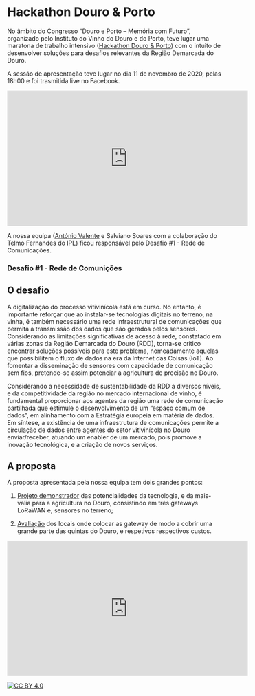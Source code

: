 Hackathon Douro & Porto
========================

No âmbito do Congresso “Douro e Porto – Memória com Futuro”, organizado pelo Instituto do Vinho do Douro e do Porto, teve lugar uma maratona de trabalho intensivo ([Hackathon Douro & Porto](https://hackdouroeporto.com/)) com o intuito de desenvolver soluções para desafios relevantes da Região Demarcada do Douro.

A sessão de apresentação teve lugar no dia 11 de novembro de 2020, pelas 18h00 e foi trasmitida live no Facebook.

<iframe width="560" height="315" src="https://www.youtube.com/embed/u6_re17yoUk" frameborder="0" allow="accelerometer; autoplay; clipboard-write; encrypted-media; gyroscope; picture-in-picture" allowfullscreen></iframe>

A nossa equipa ([António Valente](http://www.avalente.utad.pt/) e Salviano Soares com a colaboração do Telmo Fernandes do IPL) ficou responsável pelo Desafio #1 - Rede de Comunicações.

### Desafio #1 - Rede de Comunições

O desafio
--------------

A digitalização do processo vitivinícola está em curso. No entanto, é importante reforçar que ao instalar-se tecnologias digitais no terreno, na vinha, é também necessário uma rede infraestrutural de comunicações que permita a transmissão dos dados que são gerados pelos sensores. Considerando as limitações significativas de acesso à rede, constatado em várias zonas da Região Demarcada do Douro (RDD), torna-se crítico encontrar soluções possíveis para este problema, nomeadamente aquelas que possibilitem o fluxo de dados na era da Internet das Coisas (IoT). Ao fomentar a disseminação de sensores com capacidade de comunicação sem fios, pretende-se assim potenciar a agricultura de precisão no Douro. 

Considerando a necessidade de sustentabilidade da RDD a diversos níveis, e da competitividade da região no mercado internacional de vinho, é fundamental proporcionar aos agentes da região uma rede de comunicação partilhada que estimule o desenvolvimento de um “espaço comum de dados”, em alinhamento com a Estratégia europeia em matéria de dados. Em síntese, a existência de uma infraestrutura de comunicações permite a circulação de dados entre agentes do setor vitivinícola no Douro  enviar/receber, atuando um enabler de um mercado, pois promove a inovação tecnológica, e a criação de novos serviços.

A proposta
------------

A proposta apresentada pela nossa equipa tem dois grandes pontos:

1. [Projeto demonstrador](projeto.md) das potencialidades da tecnologia, e da mais-valia para a agricultura no Douro, consistindo em três gateways LoRaWAN e, sensores no terreno;

1. [Avaliação](simul.md) dos locais onde colocar as gateway de modo a cobrir uma grande parte das quintas do Douro, e respetivos respectivos custos.


<iframe width="560" height="315" src="https://www.youtube.com/embed/U12pQMDb9zc" frameborder="0" allow="accelerometer; autoplay; clipboard-write; encrypted-media; gyroscope; picture-in-picture" allowfullscreen></iframe>


[![CC BY 4.0](https://i.creativecommons.org/l/by/4.0/88x31.png)](http://creativecommons.org/licenses/by/4.0/)
